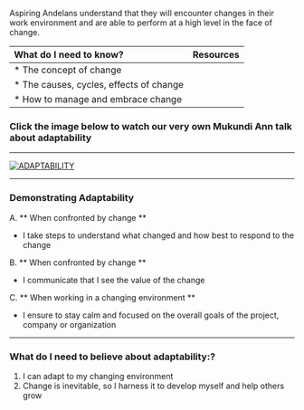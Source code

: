 Aspiring Andelans understand that they will encounter changes in their work environment and are able to perform at a high level in the face of change.


| What do I need to know?   |      Resources      |
|:-------------|:------------------|
| * The concept of change |
| * The causes, cycles, effects of change
| * How to manage and embrace change ||

### **Click the image below to watch our very own Mukundi Ann talk about adaptability**

----------
[![ADAPTABILITY](https://quotefancy.com/media/wallpaper/3840x2160/1608311-Peter-Hilton-Quote-Adaptability-to-change-is-itself-a-hallmark-of.jpg)](https://vimeo.com/220290465/8ffbb41250 "Adaptability")


----------

### **Demonstrating Adaptability**
A. **  When confronted by change **
- I take steps to understand what changed and how best to respond to the change

B. **  When confronted by change **
- I communicate that I see the value of the change

C. ** When working in a changing environment **
- I ensure to stay calm and focused on the overall goals of the project, company or organization

----------

### **What do I need to believe about adaptability:?**
1. I can adapt to my changing environment
2. Change is inevitable, so I harness it to develop myself and help others grow
